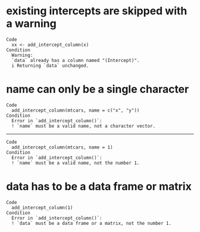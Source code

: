 # existing intercepts are skipped with a warning

    Code
      xx <- add_intercept_column(x)
    Condition
      Warning:
      `data` already has a column named "(Intercept)".
      i Returning `data` unchanged.

# name can only be a single character

    Code
      add_intercept_column(mtcars, name = c("x", "y"))
    Condition
      Error in `add_intercept_column()`:
      ! `name` must be a valid name, not a character vector.

---

    Code
      add_intercept_column(mtcars, name = 1)
    Condition
      Error in `add_intercept_column()`:
      ! `name` must be a valid name, not the number 1.

# data has to be a data frame or matrix

    Code
      add_intercept_column(1)
    Condition
      Error in `add_intercept_column()`:
      ! `data` must be a data frame or a matrix, not the number 1.

